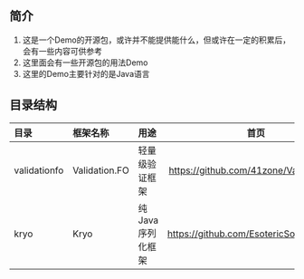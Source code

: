 ## 简介

1. 这是一个Demo的开源包，或许并不能提供能什么，但或许在一定的积累后，会有一些内容可供参考
2. 这里面会有一些开源包的用法Demo
3. 这里的Demo主要针对的是Java语言

## 目录结构

|目录|框架名称|用途|首页|
|:--|:--|:--|:--:|
|validationfo|Validation.FO|轻量级验证框架|https://github.com/41zone/Validation.FO|
|kryo|Kryo|纯Java序列化框架|https://github.com/EsotericSoftware/kryo|
